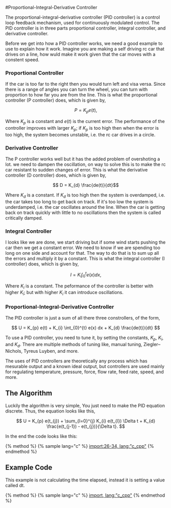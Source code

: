 #Proportional-Integral-Derivative Controller

The proportional-integral-derivative controller (PID controller) is a control loop feedback mechanism, used for continuously modulated control.
The PID controller is in three parts proportional controller, integral controller, and derivative controller.

Before we get into how a PID controller works, we need a good example to use to explain how it work.
Imagine you are making a self driving rc car that drives on a line, how wuld make it work given that the car moves with a constent speed.

### Proportional Controller

If the car is too far to the right then you would turn left and visa versa.
Since there is a range of angles you can turn the wheel, you can turn with proportion to how far you are from the line.
This is what the proportional controller (P controller) does, which is given by,

$$ P = K_{p} e(t), $$

Where $K_{p}$ is a constant and $e(t)$ is the current error.
The performance of the controller improves with larger $K_{p}$;
if $K_{p}$ is too high then when the error is too high, the system becomes unstable, i.e. the rc car drives in a circle.

### Derivative Controller

The P controller works well but it has the added problem of overshoting a lot.
we need to dampen the oscillation, on way to solve this is to make the rc car resistant to sudden changes of error.
This is what the derivative controller (D controller) does, which is given by,

$$ D = K_{d} \frac{de(t)}{dt}$$

Where $K_{d}$ is a constant.
If $K_{d}$ is too high then the system is overdamped, i.e. the car takes too long to get back on track.
If it's too low the system is underdamped, i.e. the car oscillates around the line.
When the car is getting back on track quickly with little to no oscillations then the system is called critically damped.

### Integral Controller

I looks like we are done, we start driving but if some wind starts pushing the car then we get a constant error.
We need to know if we are spending too long on one side and account for that.
The way to do that is to sum up all the errors and multiply it by a constant.
This is what the integral controller (I controller) does, which is given by,

$$ I = K_{i} \int_{0}^{t} e(x) dx, $$

Where $K_{i}$ is a constant.
The peformance of the controller is better with higher $K_{i}$; but with higher $K_{i}$ it can introduce oscillations.

### Proportional-Integral-Derivative Controller

The PID controller is just a sum of all there three constrollers, of the form,

$$ U = K_{p} e(t) + K_{i} \int_{0}^{t} e(x) dx + K_{d} \frac{de(t)}{dt} $$

To use a PID controller, you need to tune it, by setting the constants, $K_{p}$, $K_{i}$, and $K_{d}$.
There are multiple methods of tuning like, manual tuning, Ziegler–Nichols, Tyreus Luyben, and more.

The uses of PID controllers are theoretically any process which has mesurable output and a known ideal output,
but controllers are used mainly for regulating temperature, pressure, force, flow rate, feed rate, speed, and more.

## The Algorithm

Luckily the algorithm is very simple, You just need to make the PID equation discrete.
Thus, the equation looks like this,

$$ U = K_{p} e(t_{j}) + \sum_{l=0}^{j} K_{i} e(t_{l}) \Delta t + K_{d} \frac{e(t_{j-1}) - e(t_{j})}{\Delta t}. $$

In the end the code looks like this:

{% method %}
{% sample lang="c" %}
[import:26-34, lang:"c_cpp"](code/c/pid_controller.c)
{% endmethod %}

## Example Code

This example is not calculating the time elapsed, instead it is setting a value called dt.

{% method %}
{% sample lang="c" %}
[import, lang:"c_cpp"](code/c/pid_controller.c)
{% endmethod %}

<script>
MathJax.Hub.Queue(["Typeset",MathJax.Hub]);
</script>
